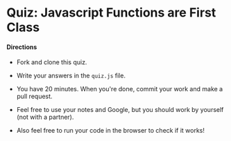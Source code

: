 # Quiz: Javascript Functions are First Class

#### Directions

* Fork and clone this quiz.

* Write your answers in the `quiz.js` file.

* You have 20 minutes. When you're done, commit your work and make a pull
request.

* Feel free to use your notes and Google, but you should work by yourself (not
with a partner).

* Also feel free to run your code in the browser to check if it works!

